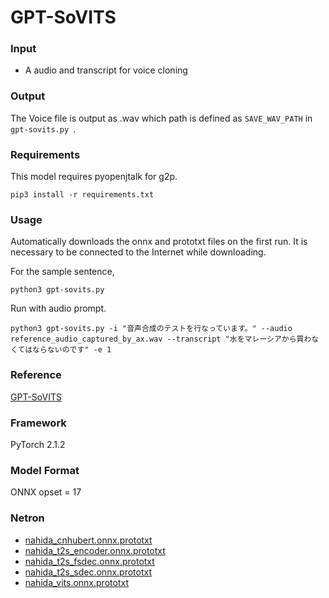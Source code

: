 # GPT-SoVITS

### Input
- A audio and transcript for voice cloning

### Output
The Voice file is output as .wav which path is defined as `SAVE_WAV_PATH` in `gpt-sovits.py `.  

### Requirements
This model requires pyopenjtalk for g2p.

```
pip3 install -r requirements.txt
```

### Usage
Automatically downloads the onnx and prototxt files on the first run. It is necessary to be connected to the Internet while downloading.

For the sample sentence,
```
python3 gpt-sovits.py 
```

Run with audio prompt.

```
python3 gpt-sovits.py -i "音声合成のテストを行なっています。" --audio reference_audio_captured_by_ax.wav --transcript "水をマレーシアから買わなくてはならないのです" -e 1
```

### Reference
[GPT-SoVITS](https://github.com/RVC-Boss/GPT-SoVITS)

### Framework
PyTorch 2.1.2

### Model Format
ONNX opset = 17

### Netron

- [nahida_cnhubert.onnx.prototxt](https://netron.app/?url=https://storage.googleapis.com/ailia-models/gpt-sovits/nahida_cnhubert.onnx.prototxt)
- [nahida_t2s_encoder.onnx.prototxt](https://netron.app/?url=https://storage.googleapis.com/ailia-models/gpt-sovits/nahida_t2s_encoder.onnx.prototxt)
- [nahida_t2s_fsdec.onnx.prototxt](https://netron.app/?url=https://storage.googleapis.com/ailia-models/gpt-sovits/nahida_t2s_fsdec.onnx.prototxt)
- [nahida_t2s_sdec.onnx.prototxt](https://netron.app/?url=https://storage.googleapis.com/ailia-models/gpt-sovits/nahida_t2s_sdec.onnx.prototxt)
- [nahida_vits.onnx.prototxt](https://netron.app/?url=https://storage.googleapis.com/ailia-models/gpt-sovits/nahida_vits.onnx.prototxt)
